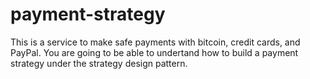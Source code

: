 # payment-strategy
This is a service to make safe payments with bitcoin, credit cards, and PayPal.
You are going to be able to undertand how to build a payment strategy under the strategy design pattern.
